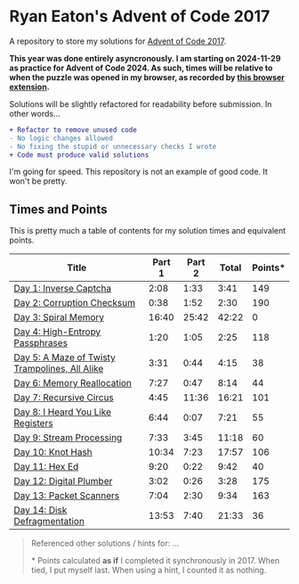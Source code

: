 # Ryan Eaton's Advent of Code 2017

A repository to store my solutions for [Advent of Code 2017](https://adventofcode.com/2017).

**This year was done entirely asyncronously. I am starting on 2024-11-29 as practice for Advent of Code 2024. As such, times will be relative to when the puzzle was opened in my browser, as recorded by [this browser extension](https://chromewebstore.google.com/detail/advent-of-code-part-2-tim/fhmjpoppaplfhgnknpbaaklgdnnimfbn?pli=1).**

Solutions will be slightly refactored for readability before submission. In other words...

```diff
+ Refactor to remove unused code
- No logic changes allowed
- No fixing the stupid or unnecessary checks I wrote
+ Code must produce valid solutions
```

I'm going for speed. This repository is not an example of good code. It won't be pretty.

## Times and Points

This is pretty much a table of contents for my solution times and equivalent points.

| Title                                                        | Part 1 | Part 2 | Total | Points\* |
|--------------------------------------------------------------|--------|--------|-------|----------|
| [Day 1: Inverse Captcha](notes/1.md)                         | 2:08   | 1:33   | 3:41  | 149      |
| [Day 2: Corruption Checksum](notes/2.md)                     | 0:38   | 1:52   | 2:30  | 190      |
| [Day 3: Spiral Memory](notes/3.md)                           | 16:40  | 25:42  | 42:22 | 0        |
| [Day 4: High-Entropy Passphrases](notes/4.md)                | 1:20   | 1:05   | 2:25  | 118      |
| [Day 5: A Maze of Twisty Trampolines, All Alike](notes/5.md) | 3:31   | 0:44   | 4:15  | 38       |
| [Day 6: Memory Reallocation](notes/6.md)                     | 7:27   | 0:47   | 8:14  | 44       |
| [Day 7: Recursive Circus](notes/7.md)                        | 4:45   | 11:36  | 16:21 | 101      |
| [Day 8: I Heard You Like Registers](notes/8.md)              | 6:44   | 0:07   | 7:21  | 55       |
| [Day 9: Stream Processing](notes/9.md)                       | 7:33   | 3:45   | 11:18 | 60       |
| [Day 10: Knot Hash](notes/10.md)                             | 10:34  | 7:23   | 17:57 | 106      |
| [Day 11: Hex Ed](notes/11.md)                                | 9:20   | 0:22   | 9:42  | 40       |
| [Day 12: Digital Plumber](notes/12.md)                       | 3:02   | 0:26   | 3:28  | 175      |
| [Day 13: Packet Scanners](notes/13.md)                       | 7:04   | 2:30   | 9:34  | 163      |
| [Day 14: Disk Defragmentation](notes/14.md)                  | 13:53  | 7:40   | 21:33 | 36       |

> Referenced other solutions / hints for: ...
>
> \* Points calculated **as if** I completed it synchronously in 2017. When tied, I put myself last. When using a hint, I counted it as nothing.
